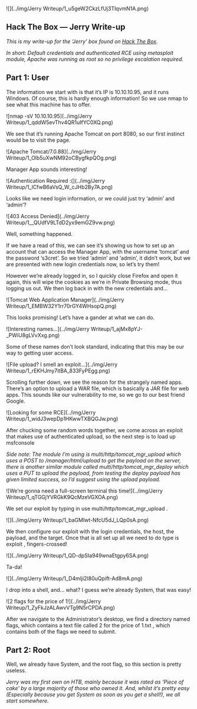 ![](../img/Jerry Writeup/1_u5geW2CkzLfUj3TlqvmN1A.png)

## Hack The Box — Jerry Write-up

*This is my write-up for the ‘Jerry’ box found on [Hack The Box](https://www.hackthebox.eu).*

*In short: Default credentials and authenticated RCE using metasploit module, Apache was running as root so no privilege escalation required.*

## Part 1: User

The information we start with is that it’s IP is 10.10.10.95, and it runs Windows. Of course, this is hardly enough information! So we use nmap to see what this machine has to offer.

![nmap -sV 10.10.10.95](../img/Jerry Writeup/1_qddW5evThv4QR1uIfYC0XQ.png)

We see that it’s running Apache Tomcat on port 8080, so our first instinct would be to visit the page.

![Apache Tomcat/7.0.88](../img/Jerry Writeup/1_Olb5uXwNM92oCBygfkpQOg.png)

Manager App sounds interesting!

![Authentication Required :(](../img/Jerry Writeup/1_lCfwB6aVsQ_W_cJHb2By7A.png)

Looks like we need login information, or we could just try ‘admin’ and ‘admin’?

![403 Access Denied](../img/Jerry Writeup/1__QUdfV9LTdD2yx9emGZ9vw.png)

Well, something happened.

If we have a read of this, we can see it’s showing us how to set up an account that can access the Manager App, with the username ‘tomcat’ and the password ‘s3cret’. So we tried ‘admin’ and ‘admin’, it didn’t work, but we are presented with new login credentials now, so let’s try them!

However we’re already logged in, so I quickly close Firefox and open it again, this will wipe the cookies as we’re in Private Browsing mode, thus logging us out. We then log back in with the new credentials and…

![Tomcat Web Application Manager](../img/Jerry Writeup/1_EMBW32Y1rr70rGY4WHsopQ.png)

This looks promising! Let’s have a gander at what we can do.

![Interesting names…](../img/Jerry Writeup/1_ajMx8pYJ-_PWiU8gLVvXxg.png)

Some of these names don’t look standard, indicating that this may be our way to getting user access.

![File upload? I smell an exploit…](../img/Jerry Writeup/1_rEKHJmy7itBA_833FyPEgg.png)

Scrolling further down, we see the reason for the strangely named apps. There’s an option to upload a WAR file, which is basically a JAR file for web apps. This sounds like our vulnerability to me, so we go to our best friend Google.

![Looking for some RCE](../img/Jerry Writeup/1_widJ3wepDp1HKwwTXBQGJw.png)

After chucking some random words together, we come across an exploit that makes use of authenticated upload, so the next step is to load up msfconsole

*Side note: The module I’m using is multi/http/tomcat_mgr_upload which uses a POST to /manager/html/upload to get the payload on the server, there is another similar module called multi/http/tomcat_mgr_deploy which uses a PUT to upload the payload, from testing the deploy payload has given limited success, so I’d suggest using the upload payload.*

![We’re gonna need a full-screen terminal this time!](../img/Jerry Writeup/1_qTGGjYVRGkK9QcMzeVGXOA.png)

We set our exploit by typing in use multi/http/tomcat_mgr_upload .

![](../img/Jerry Writeup/1_baGMIwt-NfcU5dJ_LQp0sA.png)

We then configure our exploit with the login credentials, the host, the payload, and the target. Once that is all set up all we need to do type is exploit , fingers-crossed!

![](../img/Jerry Writeup/1_QD-dpSIa949wnaEtgpy6SA.png)

Ta-da!

![](../img/Jerry Writeup/1_D4mlji2I80uQpift-Ad8mA.png)

I drop into a shell, and… what? I guess we’re already System, that was easy!

![2 flags for the price of 1!](../img/Jerry Writeup/1_ZyFkJzALAwvVTg9N5rCPDA.png)

After we navigate to the Administrator’s desktop, we find a directory named flags, which contains a text file called 2 for the price of 1.txt , which contains both of the flags we need to submit.

## Part 2: Root

Well, we already have System, and the root flag, so this section is pretty useless.

*Jerry was my first own on HTB, mainly because it was rated as ‘Piece of cake’ by a large majority of those who owned it. And, whilst it’s pretty easy (Especially because you get System as soon as you get a shell!), we all start somewhere.*

